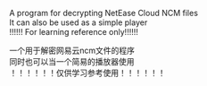 A program for decrypting NetEase Cloud NCM files  
It can also be used as a simple player  
!!!!!! For learning reference only!!!!!!  
  
一个用于解密网易云ncm文件的程序  
同时也可以当一个简易的播放器使用  
！！！！！！仅供学习参考使用！！！！！！  
